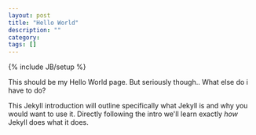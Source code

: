 ```yaml
---
layout: post
title: "Hello World"
description: ""
category: 
tags: []
---
```

{% include JB/setup %}

This should be my Hello World page. But seriously though.. What else do i have to do? 

This Jekyll introduction will outline specifically  what Jekyll is and why you would want to use it.
Directly following the intro we'll learn exactly _how_ Jekyll does what it does.